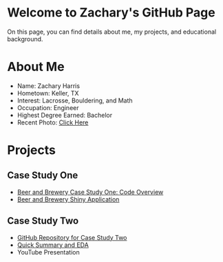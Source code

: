 # Welcome to Zachary's GitHub Page


On this page, you can find details about me, my projects, and educational background.

# About Me

- Name: Zachary Harris
- Hometown: Keller, TX
- Interest: Lacrosse, Bouldering, and Math
- Occupation: Engineer
- Highest Degree Earned: Bachelor
- Recent Photo: [Click Here](IMG_8685.jpeg)


# Projects
## Case Study One ##
- [Beer and Brewery Case Study One: Code Overview](Beer-Study.html)
- [Beer and Brewery Shiny Application](https://zhshiny.shinyapps.io/IBUs/?_ga=2.4535923.1196131686.1626202796-1075673823.1626202796)

## Case Study Two ##
- [GitHub Repository for Case Study Two](https://github.com/zharris1/Case_Study_2)
- [Quick Summary and EDA](https://github.com/zharris1/Case_Study_2/blob/59f99953a436ed18ad405f8f31cbfaa0392b8416/Case%20Study%20Two:%20Exploratory%20Data%20Analysis%20Report.pdf)
- YouTube Presentation



